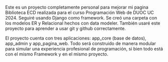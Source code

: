 Este es un proyecto completamente personal para mejorar mi pagina Biblioteca ECD realizada para el curso Programación Web de DUOC UC 2024.
Seguiré usando Django como framework.
Se creó una carpeta con los modelos ER y Relacional hechos con data modeler.
También usaré este proyecto para aprender a usar git y github correctamente.

El proyecto cuenta con tres aplicaciones: app_core (base de datos), app_admin y app_pagina_web. Todo será construido de manera modular para simular una experiencia profesional de programación, si bien todo está con el mismo Framework y en el mismo proyecto.
